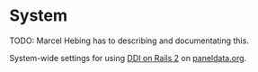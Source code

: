 System
======

TODO: Marcel Hebing has to describing and documentating this.

System-wide settings for using [DDI on Rails 2](http://www.ddionrails.org) on [paneldata.org](https://paneldata.org).
